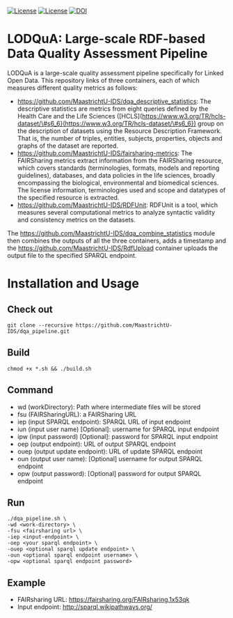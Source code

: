 [![License](https://img.shields.io/badge/FAIR-metrics-orange.svg)](http://fairmetrics.org/)
[![License](https://img.shields.io/badge/license-MIT-blue.svg)](https://opensource.org/licenses/MIT)
[![DOI](https://zenodo.org/badge/128502130.svg)](https://zenodo.org/badge/latestdoi/128502130)
# LODQuA: Large-scale RDF-based Data Quality Assessment Pipeline

LODQuA is a large-scale quality assessment pipeline specifically for Linked Open Data.
This repository links of three containers, each of which measures different quality metrics as follows:
- https://github.com/MaastrichtU-IDS/dqa_descriptive_statistics: The descriptive statistics are metrics from eight queries defined by the Health Care and the Life Sciences ([HCLS](https://www.w3.org/TR/hcls-dataset/\#s6_6}(https://www.w3.org/TR/hcls-dataset/\#s6_6}) group on the description of datasets using the Resource Description Framework. That is, the number of triples, entities, subjects, properties, objects and graphs of the dataset are reported. 
- https://github.com/MaastrichtU-IDS/fairsharing-metrics: The FAIRSharing metrics extract information from the FAIRSharing resource, which covers standards (terminologies, formats, models and reporting guidelines), databases, and data policies in the life sciences, broadly encompassing the biological, environmental and biomedical sciences. The license information, terminologies used and scope and datatypes of the specified resource is extracted.
- https://github.com/MaastrichtU-IDS/RDFUnit: RDFUnit is a tool, which measures several computational metrics to analyze syntactic validity and consistency metrics on the datasets.

The https://github.com/MaastrichtU-IDS/dqa_combine_statistics module then combines the outputs of all the three containers, adds a timestamp and the https://github.com/MaastrichtU-IDS/RdfUpload container uploads the output file to the specified SPARQL endpoint. 

# Installation and Usage

## Check out
```
git clone --recursive https://github.com/MaastrichtU-IDS/dqa_pipeline.git
```

## Build
```
chmod +x *.sh && ./build.sh
```

## Command
- wd (workDirectory): Path where intermediate files will be stored
- fsu (FAIRSharingURL):	a FAIRSharing URL
- iep (input SPARQL endpoint): SPARQL URL of input endpoint
- iun (input user name)	[Optional]: username for SPARQL input endpoint
- ipw (input password)	[Optional]: password for SPARQL input endpoint
- oep (output endpoint):	URL of output SPARQL endpoint 
- ouep (output update endpoint): URL of update SPARQL endpoint
- oun (output user name):	[Optional] username for output SPARQL endpoint
- opw (output password):	[Optional] password for output SPARQL endpoint

## Run

```
./dqa_pipeline.sh \
-wd <work-directory> \
-fsu <fairsharing url> \
-iep <input-endpoint> \
-oep <your sparql endpoint> \
-ouep <optional sparql update endpoint> \
-oun <optional sparql endpoint username> \
-opw <optional sparql endpoint password>
```
## Example
- FAIRsharing URL: https://fairsharing.org/FAIRsharing.1x53qk
- Input endpoint: http://sparql.wikipathways.org/
